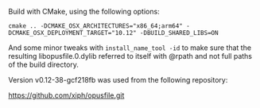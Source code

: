 Build with CMake, using the following options:

```
cmake .. -DCMAKE_OSX_ARCHITECTURES="x86_64;arm64" -DCMAKE_OSX_DEPLOYMENT_TARGET="10.12" -DBUILD_SHARED_LIBS=ON
```

And some minor tweaks with `install_name_tool -id` to make sure that the
resulting libopusfile.0.dylib referred to itself with @rpath and not full
paths of the build directory.

Version v0.12-38-gcf218fb was used from the following repository:

https://github.com/xiph/opusfile.git
